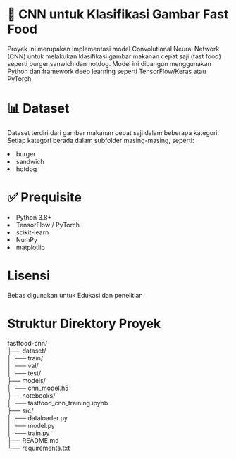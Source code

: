 # 🍔 CNN untuk Klasifikasi Gambar Fast Food
Proyek ini merupakan implementasi model Convolutional Neural Network (CNN) untuk melakukan klasifikasi gambar makanan cepat saji (fast food) seperti burger,sanwich dan hotdog. Model ini dibangun menggunakan Python dan framework deep learning seperti TensorFlow/Keras atau PyTorch.

# 📊 Dataset
Dataset terdiri dari gambar makanan cepat saji dalam beberapa kategori. Setiap kategori berada dalam subfolder masing-masing, seperti:
 <li> burger</li>
 <li>sandwich</li>
 <li> hotdog</li>
 
 # ✅ Prequisite
 <li> Python 3.8+</li>
 <li>TensorFlow / PyTorch</li>
 <li> scikit-learn</li>
 <li>NumPy</li>
 <li>matplotlib</li>

 # Lisensi
 Bebas digunakan untuk Edukasi dan penelitian

# Struktur Direktory Proyek
 fastfood-cnn/<br>
├── dataset/<br>
│   ├── train/<br>
│   ├── val/<br>
│   └── test/<br>
├── models/<br>
│   └── cnn_model.h5<br>
├── notebooks/<br>
│   └── fastfood_cnn_training.ipynb<br>
├── src/<br>
│   ├── dataloader.py<br>
│   ├── model.py<br>
│   └── train.py<br>
├── README.md<br>
└── requirements.txt<br>


